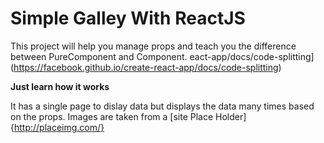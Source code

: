 # Simple Galley With ReactJS

This project will help you manage props and teach you the difference between PureComponent and Component.
eact-app/docs/code-splitting](https://facebook.github.io/create-react-app/docs/code-splitting)


__Just learn how it works__

It has a single page to dislay data but displays the data many times based on the props.
Images are taken from a [site Place Holder]{http://placeimg.com/}
